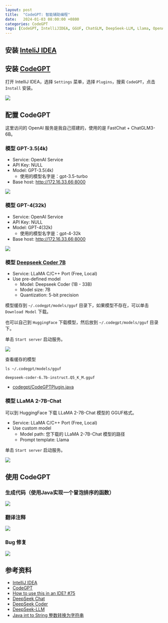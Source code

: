 ```yaml
---
layout: post
title:  "CodeGPT: 智能辅助编程"
date:   2024-01-03 08:00:00 +0800
categories: CodeGPT
tags: [CodeGPT, IntelliJIDEA, GGUF, ChatGLM, DeepSeek-LLM, Llama, OpenAI, GPT]
---
```


## 安装 [InteliJ IDEA](https://www.jetbrains.com/zh-cn/idea/)

## 安装 [CodeGPT](https://plugins.jetbrains.com/plugin/21056-codegpt)

打开 IntelliJ IDEA，选择 `Settings` 菜单，选择 `Plugins`，搜索 `CodeGPT`，点击 `Install` 安装。

![](/images/2024/IDEA-CodeGPT/CodeGPT-Install.png)

## 配置 CodeGPT

这里访问的 OpenAI 服务是我自己搭建的，使用的是 FastChat + ChatGLM3-6B。

### 模型 GPT-3.5(4k)
- Service: OpenAI Service
- API Key: NULL
- Model: GPT-3.5(4k)
    - 使用的模型名字是：gpt-3.5-turbo
- Base host: http://172.16.33.66:8000

![](/images/2024/IDEA-CodeGPT/openai-gpt-3.5-turbo.png)

### 模型 GPT-4(32k)
- Service: OpenAI Service
- API Key: NULL
- Model: GPT-4(32k)
    - 使用的模型名字是：gpt-4-32k
- Base host: http://172.16.33.66:8000

![](/images/2024/IDEA-CodeGPT/openai-gpt-4-32k.png)

### 模型 [Deepseek Coder 7B](https://huggingface.co/TheBloke/deepseek-coder-6.7B-instruct-GGUF)
- Service: LLaMA C/C++ Port (Free, Local)
- Use pre-defined model
    - Model: Deepseek Coder (1B - 33B)
    - Model size: 7B
    - Quantization: 5-bit precision

模型缓存到 `~/.codegpt/models/gguf` 目录下，如果模型不存在，可以单击 `Download Model` 下载。

也可以自己到 `HuggingFace` 下载模型，然后放到 `~/.codegpt/models/gguf` 目录下。

单击 `Start server` 启动服务。

![](/images/2024/IDEA-CodeGPT/Deepseek-Coder-7B.png)

查看缓存的模型
```shell
ls ~/.codegpt/models/gguf
```
```
deepseek-coder-6.7b-instruct.Q5_K_M.gguf
```

- [codegpt/CodeGPTPlugin.java](https://github.com/carlrobertoh/CodeGPT/blob/master/src/main/java/ee/carlrobert/codegpt/CodeGPTPlugin.java#L41)

### 模型 LLaMA 2-7B-Chat

可以到 HuggingFace 下载 LLaMA 2-7B-Chat 模型的 GGUF格式。

- Service: LLaMA C/C++ Port (Free, Local)
- Use custom model
    - Model path: 您下载的 LLaMA 2-7B-Chat 模型的路径
    - Prompt template: Llama

单击 `Start server` 启动服务。

![](/images/2024/IDEA-CodeGPT/LLaMA.png)


## 使用 CodeGPT
### 生成代码（使用Java实现一个冒泡排序的函数）
![](/images/2024/IDEA-CodeGPT/Write-Code.png)

### 翻译注释
![](/images/2024/IDEA-CodeGPT/Code-Translate.png)

### Bug 修复
![](/images/2024/IDEA-CodeGPT/Fix-Bug.png)


## 参考资料
- [IntelliJ IDEA](https://www.jetbrains.com/zh-cn/idea/)
- [CodeGPT](https://plugins.jetbrains.com/plugin/21056-codegpt)
- [How to use this in an IDE? #75](https://github.com/deepseek-ai/DeepSeek-Coder/issues/75)
- [DeepSeek Chat](https://chat.deepseek.com/coder)
- [DeepSeek Coder](https://github.com/deepseek-ai/DeepSeek-Coder)
- [DeepSeek-LLM](https://github.com/deepseek-ai/DeepSeek-LLM)
- [Java int to String 整数转换为字符串](https://www.mapull.com/javastr/137/)
